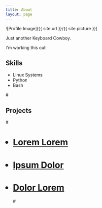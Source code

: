 ```yaml
---
title: About
layout: page
---
```

![Profile Image]({{ site.url }}/{{ site.picture }})

<p>Just another Keyboard Cowboy.</p>

<p>I'm working this out</p>

<h2>Skills</h2>

<ul class="skill-list">
	<li>Linux Systems</li>
	<li>Python</li>
	<li>Bash</li>
</ul>

#<h2>Projects</h2>

#<ul>
#	<li><a href="https://github.com/">Lorem Lorem</a></li>
#	<li><a href="https://github.com/">Ipsum Dolor</a></li>
#	<li><a href="https://github.com/">Dolor Lorem</a></li>
#</ul>
